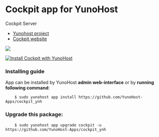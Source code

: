 # Cockpit app for YunoHost
Cockpit Server

- [Yunohost project](https://yunohost.org)
- [Cockpit website](https://cockpit-project.org/)

![](https://cockpit-project.org/images/site/cockpit-logo.svg)


[![Install Cockpit with YunoHost](https://install-app.yunohost.org/install-with-yunohost.png)](https://install-app.yunohost.org/?app=cockpit)

### Installing guide

 App can be installed by YunoHost **admin web-interface** or by **running following command**:

        $ sudo yunohost app install https://github.com/YunoHost-Apps/cockpit_ynh

 
### Upgrade this package:

        $ sudo yunohost app upgrade cockpit -u https://github.com/YunoHost-Apps/cockpit_ynh

